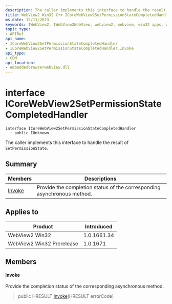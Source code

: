 ```yaml
---
description: The caller implements this interface to handle the result of `SetPermissionState`.
title: WebView2 Win32 C++ ICoreWebView2SetPermissionStateCompletedHandler
ms.date: 12/11/2023
keywords: IWebView2, IWebView2WebView, webview2, webview, win32 apps, win32, edge, ICoreWebView2, ICoreWebView2Controller, browser control, edge html, ICoreWebView2SetPermissionStateCompletedHandler
topic_type: 
- APIRef
api_name:
- ICoreWebView2SetPermissionStateCompletedHandler
- ICoreWebView2SetPermissionStateCompletedHandler.Invoke
api_type:
- COM
api_location:
- embeddedbrowserwebview.dll
---
```


# interface ICoreWebView2SetPermissionStateCompletedHandler

```
interface ICoreWebView2SetPermissionStateCompletedHandler
  : public IUnknown
```

The caller implements this interface to handle the result of `SetPermissionState`.

## Summary

 Members                        | Descriptions
--------------------------------|---------------------------------------------
[Invoke](#invoke) | Provide the completion status of the corresponding asynchronous method.

## Applies to

Product                         | Introduced
--------------------------------|---------------------------------------------
WebView2 Win32            |    1.0.1661.34
WebView2 Win32 Prerelease |    1.0.1671

## Members

#### Invoke

Provide the completion status of the corresponding asynchronous method.

> public HRESULT [Invoke](#invoke)(HRESULT errorCode)

